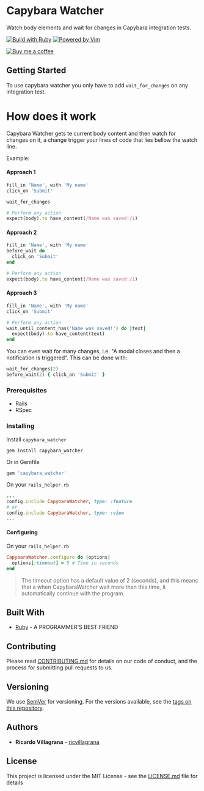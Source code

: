 # Capybara Watcher

Watch body elements and wait for changes in Capybara integration tests.

[![Build with Ruby](http://img.shields.io/badge/made%20with-Ruby-7f1c1f.svg?style=for-the-badge&logo=ruby&labelColor=c1282c)](https://rubyonrails.org/)
[![Powered by Vim](http://img.shields.io/badge/powered%20by-vim-019733.svg?style=for-the-badge&logo=vim&logoColor=fff&labelColor=555)](https://www.vim.org/)

[![Buy me a coffee](https://www.buymeacoffee.com/assets/img/custom_images/orange_img.png)](https://www.buymeacoffee.com/ricvillagrana)

## Getting Started

To use capybara watcher you only have to add `wait_for_changes` on any integration test.

# How does it work

Capybara Watcher gets te current body content and then watch for changes on it, a change trigger your lines of code that lies bellow the watch line.

Example:
#### Approach 1
```ruby
fill_in 'Name', with 'My name'
click_on 'Submit'

wait_for_changes

# Perform any action
expect(body).to have_content(/Name was saved!/i)
```

#### Approach 2
```ruby
fill_in 'Name', with 'My name'
before_wait do
  click_on 'Submit'
end

# Perform any action
expect(body).to have_content(/Name was saved!/i)
```

#### Approach 3
```ruby
fill_in 'Name', with 'My name'
click_on 'Submit'

# Perform any action
wait_until_content_has('Name was saved!') do |text|
  expect(body).to have_content(text)
end
```

You can even wait for many changes, i.e. "A modal closes and then a notification is triggered".
This can be  done with:
```ruby
wait_for_changes(2)
before_wait(2) { click_on 'Submit' }
```

### Prerequisites

- Rails
- RSpec

### Installing

Install `capybara_watcher`

```
gem install capybara_watcher
```

Or in Gemfile
```ruby
gem 'capybara_watcher'
```

On your `rails_helper.rb`
```ruby
...
config.include CapybaraWatcher, type: :feature
# or
config.include CapybaraWatcher, type: :view
...
```

#### Configuring
On your `rails_helper.rb`
```ruby
CapybaraWatcher.configure do |options|
  options[:timeout] = 5 # Time in seconds
end
```

> The timeout option has a default value of 2 (seconds), and this means that a when CapybaraWatcher wait more than this time, it automatically continue with the program.

## Built With

* [Ruby](https://www.ruby-lang.org/es/) - A PROGRAMMER'S BEST FRIEND

## Contributing

Please read [CONTRIBUTING.md](CONTRIBUTING.md) for details on our code of conduct, and the process for submitting pull requests to us.

## Versioning

We use [SemVer](http://semver.org/) for versioning. For the versions available, see the [tags on this repository](https://github.com/ricvillagrana/capybara_watcher/tags). 

## Authors

* **Ricardo Villagrana** - [ricvillagrana](https://github.com/ricvillagrana)

## License

This project is licensed under the MIT License - see the [LICENSE.md](LICENSE.md) file for details

